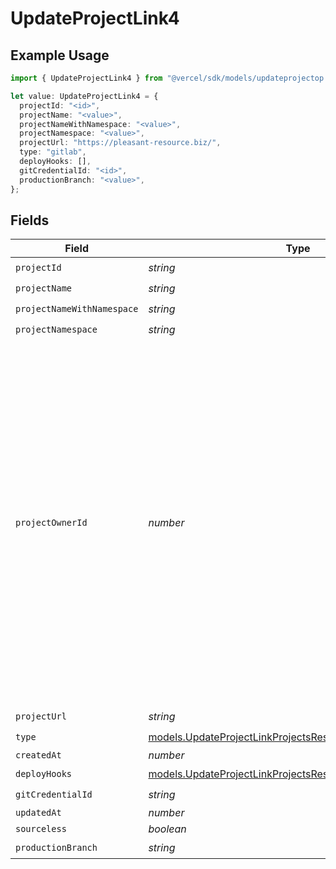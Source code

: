 # UpdateProjectLink4

## Example Usage

```typescript
import { UpdateProjectLink4 } from "@vercel/sdk/models/updateprojectop.js";

let value: UpdateProjectLink4 = {
  projectId: "<id>",
  projectName: "<value>",
  projectNameWithNamespace: "<value>",
  projectNamespace: "<value>",
  projectUrl: "https://pleasant-resource.biz/",
  type: "gitlab",
  deployHooks: [],
  gitCredentialId: "<id>",
  productionBranch: "<value>",
};
```

## Fields

| Field                                                                                                                                                                                                                                                                            | Type                                                                                                                                                                                                                                                                             | Required                                                                                                                                                                                                                                                                         | Description                                                                                                                                                                                                                                                                      |
| -------------------------------------------------------------------------------------------------------------------------------------------------------------------------------------------------------------------------------------------------------------------------------- | -------------------------------------------------------------------------------------------------------------------------------------------------------------------------------------------------------------------------------------------------------------------------------- | -------------------------------------------------------------------------------------------------------------------------------------------------------------------------------------------------------------------------------------------------------------------------------- | -------------------------------------------------------------------------------------------------------------------------------------------------------------------------------------------------------------------------------------------------------------------------------- |
| `projectId`                                                                                                                                                                                                                                                                      | *string*                                                                                                                                                                                                                                                                         | :heavy_check_mark:                                                                                                                                                                                                                                                               | N/A                                                                                                                                                                                                                                                                              |
| `projectName`                                                                                                                                                                                                                                                                    | *string*                                                                                                                                                                                                                                                                         | :heavy_check_mark:                                                                                                                                                                                                                                                               | N/A                                                                                                                                                                                                                                                                              |
| `projectNameWithNamespace`                                                                                                                                                                                                                                                       | *string*                                                                                                                                                                                                                                                                         | :heavy_check_mark:                                                                                                                                                                                                                                                               | N/A                                                                                                                                                                                                                                                                              |
| `projectNamespace`                                                                                                                                                                                                                                                               | *string*                                                                                                                                                                                                                                                                         | :heavy_check_mark:                                                                                                                                                                                                                                                               | N/A                                                                                                                                                                                                                                                                              |
| `projectOwnerId`                                                                                                                                                                                                                                                                 | *number*                                                                                                                                                                                                                                                                         | :heavy_minus_sign:                                                                                                                                                                                                                                                               | A new field, should be included in all new project links, is being added just in time when a deployment is created. This is needed for Protected Git scopes. This is the id of the top level group that a namespace belongs to. Gitlab supports group nesting (up to 20 levels). |
| `projectUrl`                                                                                                                                                                                                                                                                     | *string*                                                                                                                                                                                                                                                                         | :heavy_check_mark:                                                                                                                                                                                                                                                               | N/A                                                                                                                                                                                                                                                                              |
| `type`                                                                                                                                                                                                                                                                           | [models.UpdateProjectLinkProjectsResponse200Type](../models/updateprojectlinkprojectsresponse200type.md)                                                                                                                                                                         | :heavy_check_mark:                                                                                                                                                                                                                                                               | N/A                                                                                                                                                                                                                                                                              |
| `createdAt`                                                                                                                                                                                                                                                                      | *number*                                                                                                                                                                                                                                                                         | :heavy_minus_sign:                                                                                                                                                                                                                                                               | N/A                                                                                                                                                                                                                                                                              |
| `deployHooks`                                                                                                                                                                                                                                                                    | [models.UpdateProjectLinkProjectsResponse200DeployHooks](../models/updateprojectlinkprojectsresponse200deployhooks.md)[]                                                                                                                                                         | :heavy_check_mark:                                                                                                                                                                                                                                                               | N/A                                                                                                                                                                                                                                                                              |
| `gitCredentialId`                                                                                                                                                                                                                                                                | *string*                                                                                                                                                                                                                                                                         | :heavy_check_mark:                                                                                                                                                                                                                                                               | N/A                                                                                                                                                                                                                                                                              |
| `updatedAt`                                                                                                                                                                                                                                                                      | *number*                                                                                                                                                                                                                                                                         | :heavy_minus_sign:                                                                                                                                                                                                                                                               | N/A                                                                                                                                                                                                                                                                              |
| `sourceless`                                                                                                                                                                                                                                                                     | *boolean*                                                                                                                                                                                                                                                                        | :heavy_minus_sign:                                                                                                                                                                                                                                                               | N/A                                                                                                                                                                                                                                                                              |
| `productionBranch`                                                                                                                                                                                                                                                               | *string*                                                                                                                                                                                                                                                                         | :heavy_check_mark:                                                                                                                                                                                                                                                               | N/A                                                                                                                                                                                                                                                                              |